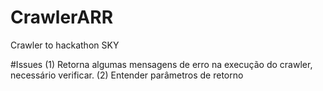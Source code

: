 # CrawlerARR
Crawler to hackathon SKY

#Issues
(1) Retorna algumas mensagens de erro na execução do crawler, necessário verificar.
(2) Entender parâmetros de retorno 
